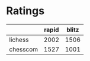 # Ratings

|          | rapid | blitz |
|----------|-------|-------|
| lichess  | 2002 | 1506 |
| chesscom | 1527 | 1001 |
